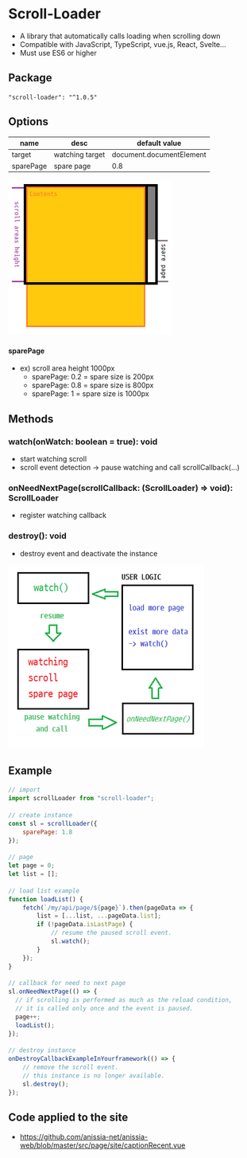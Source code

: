 # Scroll-Loader
- A library that automatically calls loading when scrolling down
- Compatible with JavaScript, TypeScript, vue.js, React, Svelte...
- Must use ES6 or higher

## Package
```
"scroll-loader": "^1.0.5"
```

## Options
| name      | desc            | default value            |
|-----------|-----------------|--------------------------|
| target    | watching target | document.documentElement |
| sparePage | spare page      | 0.8                      |
![areas.png](https://raw.githubusercontent.com/saro-lab/scroll-loader/master/document/areas.png)

#### sparePage
- ex) scroll area height 1000px
  - sparePage: 0.2 = spare size is 200px
  - sparePage: 0.8 = spare size is 800px
  - sparePage: 1 = spare size is 1000px

## Methods
### watch(onWatch: boolean = true): void
- start watching scroll
- scroll event detection -> pause watching and call scrollCallback(...)

### onNeedNextPage(scrollCallback: (ScrollLoader) => void): ScrollLoader
- register watching callback

### destroy(): void
- destroy event and deactivate the instance


![flow.png](https://raw.githubusercontent.com/saro-lab/scroll-loader/master/document/flow.png)

## Example
``` js
// import
import scrollLoader from "scroll-loader";

// create instance
const sl = scrollLoader({
    sparePage: 1.8
});

// page
let page = 0;
let list = [];

// load list example
function loadList() {
    fetch(`/my/api/page/${page}`).then(pageData => {
        list = [...list, ...pageData.list];
        if (!pageData.isLastPage) {
            // resume the paused scroll event.
            sl.watch();
        }
    });
}

// callback for need to next page
sl.onNeedNextPage(() => {
  // if scrolling is performed as much as the reload condition, 
  // it is called only once and the event is paused.
  page++;
  loadList();
});

// destroy instance
onDestroyCallbackExampleInYourframework(() => {
    // remove the scroll event.
    // this instance is no longer available.
    sl.destroy();
});
```

## Code applied to the site
- https://github.com/anissia-net/anissia-web/blob/master/src/page/site/captionRecent.vue